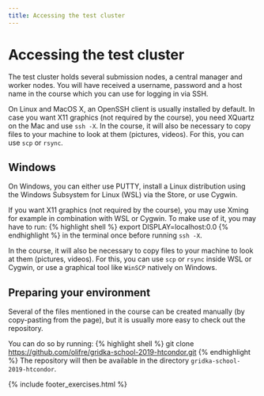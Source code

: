 ```yaml
---
title: Accessing the test cluster
---
```

# Accessing the test cluster

The test cluster holds several submission nodes, a central manager and worker nodes. You will have received a username, password and a host name in the course
which you can use for logging in via SSH. 

On Linux and MacOS X, an OpenSSH client is usually installed by default.
In case you want X11 graphics (not required by the course), you need XQuartz on the Mac and use `ssh -X`.
In the course, it will also be necessary to copy files to your machine to look at them (pictures, videos). For this, you can use `scp` or `rsync`.

## Windows
On Windows, you can either use PUTTY, install a Linux distribution using the Windows Subsystem for Linux (WSL) via the Store,
or use Cygwin. 

If you want X11 graphics (not required by the course), you may use Xming for example in combination with WSL or Cygwin.
To make use of it, you may have to run:
{% highlight shell %}
export DISPLAY=localhost:0.0
{% endhighlight %}
in the terminal once before running `ssh -X`. 

In the course, it will also be necessary to copy files to your machine to look at them (pictures, videos). For this, you can use `scp` or `rsync`
inside WSL or Cygwin, or use a graphical tool like `WinSCP` natively on Windows.

## Preparing your environment
Several of the files mentioned in the course can be created manually (by copy-pasting from the page), but it is usually more easy to check out the repository.

You can do so by running:
{% highlight shell %}
git clone https://github.com/olifre/gridka-school-2019-htcondor.git
{% endhighlight %}
The repository will then be available in the directory `gridka-school-2019-htcondor`.

{% include footer_exercises.html %}

